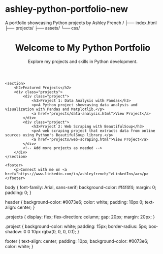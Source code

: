 # ashley-python-portfolio-new
A portfolio showcasing Python projects by Ashley French
/
├── index.html
├── projects/
├── assets/
└── css/
<!DOCTYPE html>
<html lang="en">
<head>
    <meta charset="UTF-8">
    <meta name="viewport" content="width=device-width, initial-scale=1.0">
    <title>Ashley French's Python Portfolio</title>
    <link rel="stylesheet" href="css/style.css">
</head>
<body>
    <header>
        <h1>Welcome to My Python Portfolio</h1>
        <p>Explore my projects and skills in Python development.</p>
    </header>
    
    <section>
        <h2>Featured Projects</h2>
        <div class="projects">
            <div class="project">
                <h3>Project 1: Data Analysis with Pandas</h3>
                <p>A Python project showcasing data analysis and visualization with Pandas and Matplotlib.</p>
                <a href="projects/data-analysis.html">View Project</a>
            </div>
            <div class="project">
                <h3>Project 2: Web Scraping with BeautifulSoup</h3>
                <p>A web scraping project that extracts data from online sources using Python's BeautifulSoup library.</p>
                <a href="projects/web-scraping.html">View Project</a>
            </div>
            <!-- Add more projects as needed -->
        </div>
    </section>
    
    <footer>
        <p>Connect with me on <a href="https://www.linkedin.com/in/ashleyfrench/">LinkedIn</a></p>
    </footer>
</body>
</html>
body {
    font-family: Arial, sans-serif;
    background-color: #f4f4f4;
    margin: 0;
    padding: 0;
}

header {
    background-color: #0073e6;
    color: white;
    padding: 10px 0;
    text-align: center;
}

.projects {
    display: flex;
    flex-direction: column;
    gap: 20px;
    margin: 20px;
}

.project {
    background-color: white;
    padding: 15px;
    border-radius: 5px;
    box-shadow: 0 0 10px rgba(0, 0, 0, 0.1);
}

footer {
    text-align: center;
    padding: 10px;
    background-color: #0073e6;
    color: white;
}
